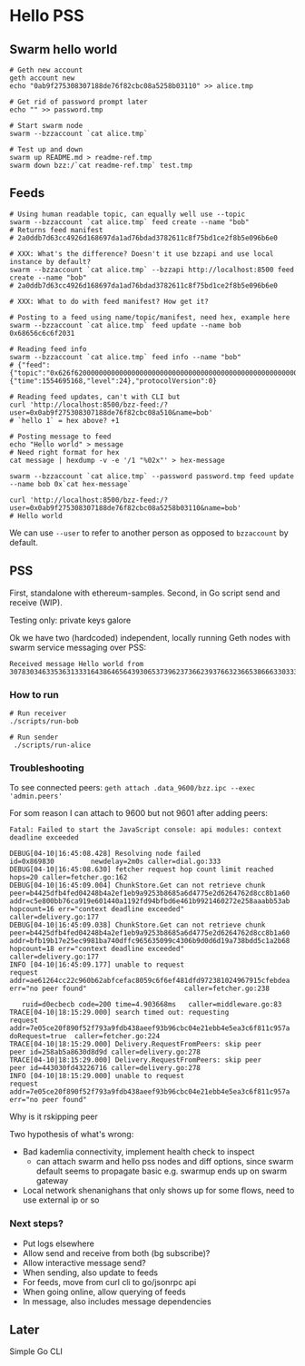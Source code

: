 # Hello PSS

## Swarm hello world

```
# Geth new account
geth account new
echo "0ab9f275308307188de76f82cbc08a5258b03110" >> alice.tmp

# Get rid of password prompt later
echo "" >> password.tmp

# Start swarm node
swarm --bzzaccount `cat alice.tmp`

# Test up and down
swarm up README.md > readme-ref.tmp
swarm down bzz:/`cat readme-ref.tmp` test.tmp
```

## Feeds

```
# Using human readable topic, can equally well use --topic
swarm --bzzaccount `cat alice.tmp` feed create --name "bob"
# Returns feed manifest
# 2a0ddb7d63cc4926d168697da1ad76bdad3782611c8f75bd1ce2f8b5e096b6e0

# XXX: What's the difference? Doesn't it use bzzapi and use local instance by default?
swarm --bzzaccount `cat alice.tmp` --bzzapi http://localhost:8500 feed create --name "bob"
# 2a0ddb7d63cc4926d168697da1ad76bdad3782611c8f75bd1ce2f8b5e096b6e0

# XXX: What to do with feed manifest? How get it?

# Posting to a feed using name/topic/manifest, need hex, example here
swarm --bzzaccount `cat alice.tmp` feed update --name bob 0x68656c6c6f2031

# Reading feed info 
swarm --bzzaccount `cat alice.tmp` feed info --name "bob"
# {"feed":{"topic":"0x626f620000000000000000000000000000000000000000000000000000000000","user":"0x0ab9f275308307188de76f82cbc08a5258b03110"},"epoch":{"time":1554695168,"level":24},"protocolVersion":0}

# Reading feed updates, can't with CLI but
curl 'http://localhost:8500/bzz-feed:/?user=0x0ab9f275308307188de76f82cbc08a510&name=bob'
# `hello 1` = hex above? +1

# Posting message to feed 
echo "Hello world" > message
# Need right format for hex
cat message | hexdump -v -e '/1 "%02x"' > hex-message

swarm --bzzaccount `cat alice.tmp` --password password.tmp feed update --name bob 0x`cat hex-message`

curl 'http://localhost:8500/bzz-feed:/?user=0x0ab9f275308307188de76f82cbc08a5258b03110&name=bob'
# Hello world
```

We can use `--user` to refer to another person as opposed to `bzzaccount` by default.

## PSS

First, standalone with ethereum-samples. Second, in Go script send and receive (WIP).

Testing only: private keys galore

Ok we have two (hardcoded) independent, locally running Geth nodes with swarm service messaging over PSS:

```
Received message Hello world from 307830346335363133316438646564393065373962373662393766323665386663303332353937383836666636386162363535376639316334626631616534366561623934343135633664663330626236343739636634306638313139373762623262323337373837663562383037643937313931663761393934613535383633336530
```

### How to run
```
# Run receiver
./scripts/run-bob 

# Run sender
 ./scripts/run-alice
```

### Troubleshooting

To see connected peers:
`geth attach .data_9600/bzz.ipc --exec 'admin.peers'`


For som reason I can attach to 9600 but not 9601 after adding peers:
```
Fatal: Failed to start the JavaScript console: api modules: context deadline exceeded
```

```
DEBUG[04-10|16:45:08.428] Resolving node failed                    id=0x869830         newdelay=2m0s caller=dial.go:333
DEBUG[04-10|16:45:08.630] fetcher request hop count limit reached  hops=20 caller=fetcher.go:162
DEBUG[04-10|16:45:09.004] ChunkStore.Get can not retrieve chunk    peer=b4425dfb4fed04248b4a2ef1eb9a9253b8685a6d4775e2d6264762d8cc8b1a60 addr=c5e800bb76ca919e601440a1192fd94bfbd6e461b9921460272e258aaabb53ab                                                                                                                                                                            hopcount=16 err="context deadline exceeded"            caller=delivery.go:177
DEBUG[04-10|16:45:09.038] ChunkStore.Get can not retrieve chunk    peer=b4425dfb4fed04248b4a2ef1eb9a9253b8685a6d4775e2d6264762d8cc8b1a60 addr=bfb19b17e25ec9981ba740dffc965635099c4306b9d0d6d19a738bdd5c1a2b68                                                                                                                                                                            hopcount=18 err="context deadline exceeded"            caller=delivery.go:177
INFO [04-10|16:45:09.177] unable to request                        request addr=ae61264cc22c960b62abfcefac8059c6f6ef481dfd972381024967915cfebdea err="no peer found"                        caller=fetcher.go:238
```

```
   ruid=d0ecbecb code=200 time=4.903668ms   caller=middleware.go:83
TRACE[04-10|18:15:29.000] search timed out: requesting             request addr=7e05ce20f890f52f793a9fdb438aeef93b96cbc04e21ebb4e5ea3c6f811c957a doRequest=true  caller=fetcher.go:224
TRACE[04-10|18:15:29.000] Delivery.RequestFromPeers: skip peer     peer id=258ab5a8630d8d9d caller=delivery.go:278
TRACE[04-10|18:15:29.000] Delivery.RequestFromPeers: skip peer     peer id=443030fd43226716 caller=delivery.go:278
INFO [04-10|18:15:29.000] unable to request                        request addr=7e05ce20f890f52f793a9fdb438aeef93b96cbc04e21ebb4e5ea3c6f811c957a err="no peer found"
```

Why is it rskipping peer

Two hypothesis of what's wrong:
- Bad kademlia connectivity, implement health check to inspect
   - can attach swarm and hello pss nodes and diff options, since swarm default seems to propagate basic
      e.g. swarmup ends up on swarm gateway
- Local network shenanighans that only shows up for some flows, need to use external ip or so

### Next steps?
- Put logs elsewhere
- Allow send and receive from both (bg subscribe)?
- Allow interactive message send?
- When sending, also update to feeds
- For feeds, move from curl cli to go/jsonrpc api
- When going online, allow querying of feeds
- In message, also includes message dependencies



## Later

Simple Go CLI
